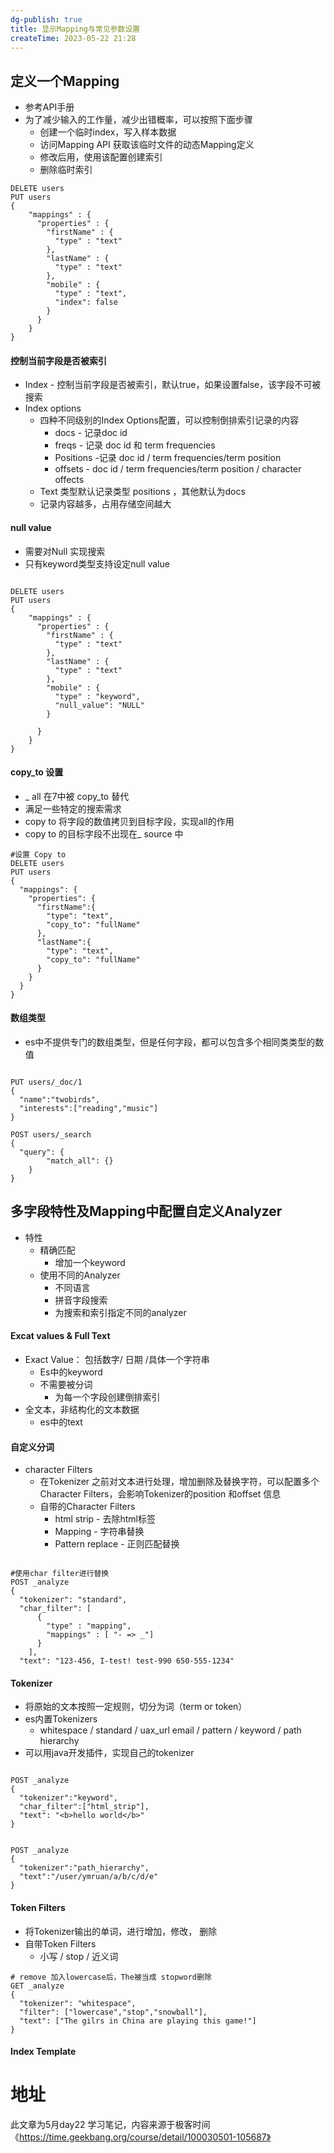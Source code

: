 ```yaml
---
dg-publish: true
title: 显示Mapping与常见参数设置
createTime: 2023-05-22 21:28  
---
```


## 定义一个Mapping

- 参考API手册
- 为了减少输入的工作量，减少出错概率，可以按照下面步骤
	- 创建一个临时index，写入样本数据
	- 访问Mapping API 获取该临时文件的动态Mapping定义
	- 修改后用，使用该配置创建索引
	- 删除临时索引

```
DELETE users
PUT users
{
    "mappings" : {
      "properties" : {
        "firstName" : {
          "type" : "text"
        },
        "lastName" : {
          "type" : "text"
        },
        "mobile" : {
          "type" : "text",
          "index": false
        }
      }
    }
}
```

#### 控制当前字段是否被索引

- Index - 控制当前字段是否被索引，默认true，如果设置false，该字段不可被搜索
- Index options
	- 四种不同级别的Index Options配置，可以控制倒排索引记录的内容
		- docs - 记录doc id
		- freqs - 记录 doc id 和 term frequencies
		- Positions -记录 doc id / term frequencies/term position
		- offsets - doc id  / term frequencies/term position / character offects
	- Text 类型默认记录类型 positions ，其他默认为docs
	- 记录内容越多，占用存储空间越大

#### null value
- 需要对Null 实现搜索
- 只有keyword类型支持设定null value

```

DELETE users
PUT users
{
    "mappings" : {
      "properties" : {
        "firstName" : {
          "type" : "text"
        },
        "lastName" : {
          "type" : "text"
        },
        "mobile" : {
          "type" : "keyword",
          "null_value": "NULL"
        }

      }
    }
}
```

#### copy_to 设置
- _ all 在7中被 copy_to 替代
- 满足一些特定的搜索需求
- copy to 将字段的数值拷贝到目标字段，实现all的作用
- copy to 的目标字段不出现在_ source 中

```
#设置 Copy to
DELETE users
PUT users
{
  "mappings": {
    "properties": {
      "firstName":{
        "type": "text",
        "copy_to": "fullName"
      },
      "lastName":{
        "type": "text",
        "copy_to": "fullName"
      }
    }
  }
}
```
#### 数组类型

- es中不提供专门的数组类型，但是任何字段，都可以包含多个相同类类型的数值

```

PUT users/_doc/1
{
  "name":"twobirds",
  "interests":["reading","music"]
}

POST users/_search
{
  "query": {
		"match_all": {}
	}
}
```

## 多字段特性及Mapping中配置自定义Analyzer

- 特性
	- 精确匹配
		- 增加一个keyword
	- 使用不同的Analyzer
		- 不同语言
		- 拼音字段搜索
		- 为搜索和索引指定不同的analyzer

#### Excat values & Full Text

- Exact Value： 包括数字/ 日期 /具体一个字符串
	- Es中的keyword
	- 不需要被分词
		- 为每一个字段创建倒排索引
- 全文本，非结构化的文本数据
	- es中的text

#### 自定义分词
- character Filters
	- 在Tokenizer 之前对文本进行处理，增加删除及替换字符，可以配置多个Character Filters，会影响Tokenizer的position 和offset 信息
	- 自带的Character Filters
		- html strip  - 去除html标签
		- Mapping - 字符串替换
		- Pattern replace - 正则匹配替换

```

#使用char filter进行替换
POST _analyze
{
  "tokenizer": "standard",
  "char_filter": [
      {
        "type" : "mapping",
        "mappings" : [ "- => _"]
      }
    ],
  "text": "123-456, I-test! test-990 650-555-1234"
```


#### Tokenizer
- 将原始的文本按照一定规则，切分为词（term or token）
- es内置Tokenizers
	- whitespace / standard / uax_url email / pattern / keyword / path hierarchy
- 可以用java开发插件，实现自己的tokenizer
```

POST _analyze
{
  "tokenizer":"keyword",
  "char_filter":["html_strip"],
  "text": "<b>hello world</b>"
}


POST _analyze
{
  "tokenizer":"path_hierarchy",
  "text":"/user/ymruan/a/b/c/d/e"
}

```


#### Token Filters
- 将Tokenizer输出的单词，进行增加，修改， 删除
- 自带Token Filters
	- 小写 / stop / 近义词

```
# remove 加入lowercase后，The被当成 stopword删除
GET _analyze
{
  "tokenizer": "whitespace",
  "filter": ["lowercase","stop","snowball"],
  "text": ["The gilrs in China are playing this game!"]
}
```

#### Index Template


# 地址

此文章为5月day22 学习笔记，内容来源于极客时间《https://time.geekbang.org/course/detail/100030501-105687》
